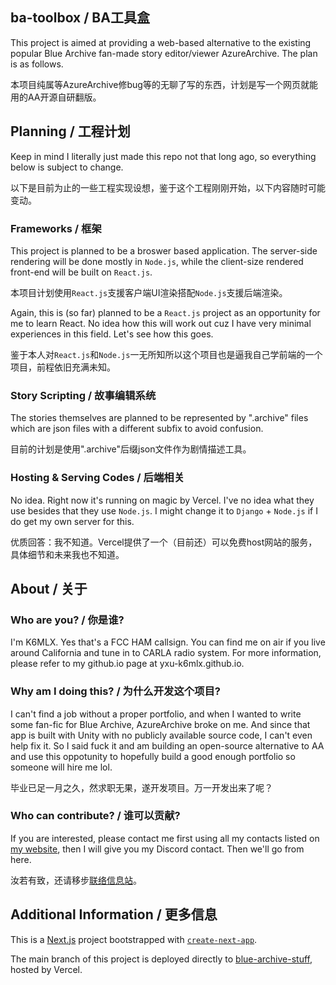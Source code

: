 ## ba-toolbox / BA工具盒
This project is aimed at providing a web-based alternative to the existing popular Blue Archive fan-made story editor/viewer AzureArchive. The plan is as follows. 

本项目纯属等AzureArchive修bug等的无聊了写的东西，计划是写一个网页就能用的AA开源自研翻版。

## Planning / 工程计划
Keep in mind I literally just made this repo not that long ago, so everything below is subject to change. 

以下是目前为止的一些工程实现设想，鉴于这个工程刚刚开始，以下内容随时可能变动。

### Frameworks / 框架
This project is planned to be a broswer based application. The server-side rendering will be done mostly in `Node.js`, while the client-size rendered front-end will be built on `React.js`. 

本项目计划使用`React.js`支援客户端UI渲染搭配`Node.js`支援后端渲染。

Again, this is (so far) planned to be a `React.js` project as an opportunity for me to learn React. No idea how this will work out cuz I have very minimal experiences in this field. Let's see how this goes. 

鉴于本人对`React.js`和`Node.js`一无所知所以这个项目也是逼我自己学前端的一个项目，前程依旧充满未知。

### Story Scripting / 故事编辑系统
The stories themselves are planned to be represented by ".archive" files which are json files with a different subfix to avoid confusion. 

目前的计划是使用".archive"后缀json文件作为剧情描述工具。

### Hosting & Serving Codes / 后端相关
No idea. Right now it's running on magic by Vercel. I've no idea what they use besides that they use `Node.js`. I might change it to `Django` + `Node.js` if I do get my own server for this. 

优质回答：我不知道。Vercel提供了一个（目前还）可以免费host网站的服务，具体细节和未来我也不知道。

## About / 关于
### Who are you? / 你是谁? 
I'm K6MLX. Yes that's a FCC HAM callsign. You can find me on air if you live around California and tune in to CARLA radio system. For more information, please refer to my github.io page at yxu-k6mlx.github.io. 

### Why am I doing this? / 为什么开发这个项目? 
I can't find a job without a proper portfolio, and when I wanted to write some fan-fic for Blue Archive, AzureArchive broke on me. And since that app is built with Unity with no publicly available source code, I can't even help fix it. So I said fuck it and am building an open-source alternative to AA and use this oppotunity to hopefully build a good enough portfolio so someone will hire me lol. 

毕业已足一月之久，然求职无果，遂开发项目。万一开发出来了呢？
### Who can contribute? / 谁可以贡献? 
If you are interested, please contact me first using all my contacts listed on [my website](https://yxu-k6mlx.github.io/Contact/contact.html), then I will give you my Discord contact. Then we'll go from here. 

汝若有致，还请移步[联络信息站](https://yxu-k6mlx.github.io/Contact/contact.html)。

## Additional Information / 更多信息
This is a [Next.js](https://nextjs.org/) project bootstrapped with [`create-next-app`](https://github.com/vercel/next.js/tree/canary/packages/create-next-app).

The main branch of this project is deployed directly to [blue-archive-stuff](https://blue-archive-stuff.vercel.app/), hosted by Vercel. 
